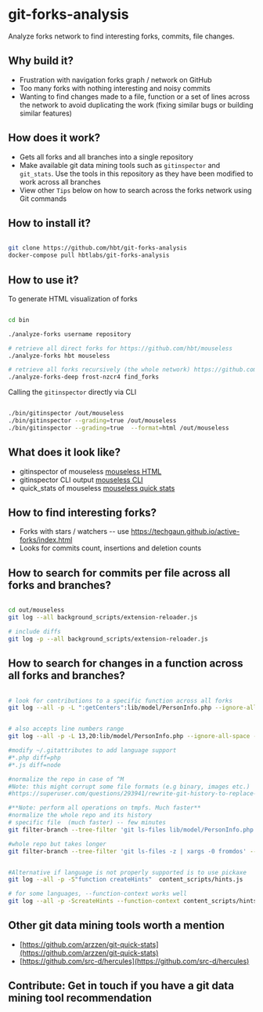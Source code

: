 # git-forks-analysis

Analyze forks network to find interesting forks, commits, file changes.


## Why build it?

* Frustration with navigation forks graph / network on GitHub
* Too many forks with nothing interesting and noisy commits
* Wanting to find changes made to a file, function or a set of lines across the network to avoid duplicating the work (fixing similar bugs or building similar features)

## How does it work?

* Gets all forks and all branches into a single repository
* Make available git data mining tools such as `gitinspector` and `git_stats`. Use the tools in this repository as they have been modified to work across all branches
* View other `Tips` below on how to search across the forks network using Git commands





## How to install it?

```bash

git clone https://github.com/hbt/git-forks-analysis
docker-compose pull hbtlabs/git-forks-analysis

```

## How to use it?

To generate HTML visualization of forks

```bash

cd bin

./analyze-forks username repository

# retrieve all direct forks for https://github.com/hbt/mouseless
./analyze-forks hbt mouseless

# retrieve all forks recursively (the whole network) https://github.com/frost-nzcr4/find_forks -- purposefully chose a small repo to avoid running this by mistake
./analyze-forks-deep frost-nzcr4 find_forks

```

Calling the `gitinspector` directly via CLI

```bash

./bin/gitinspector /out/mouseless
./bin/gitinspector --grading=true /out/mouseless
./bin/gitinspector --grading=true  --format=html /out/mouseless

```

## What does it look like?

* gitinspector of mouseless [mouseless HTML](http://htmlpreview.github.io/?https://github.com/hbt/git-forks-analysis/blob/master/example/mouseless/mouseless.html)
* gitinspector CLI output [mouseless CLI](/example/mouseless/mouseless.txt)
* quick_stats of mouseless [mouseless quick stats](http://htmlpreview.github.io/?https://github.com/hbt/git-forks-analysis/blob/master/example/mouseless/git_stats/general.html)

## How to find interesting forks?

* Forks with stars / watchers -- use https://techgaun.github.io/active-forks/index.html
* Looks for commits count, insertions and deletion counts


## How to search for commits per file across all forks and branches?

```bash

cd out/mouseless
git log --all background_scripts/extension-reloader.js

# include diffs
git log -p --all background_scripts/extension-reloader.js


```

## How to search for changes in a function across all forks and branches?

```bash

# look for contributions to a specific function across all forks
git log --all -p -L ":getCenters":lib/model/PersonInfo.php --ignore-all-space --ignore-space-change --ignore-space-at-eol --ignore-blank-lines


# also accepts line numbers range
git log --all -p -L 13,20:lib/model/PersonInfo.php --ignore-all-space --ignore-space-change --ignore-space-at-eol --ignore-blank-lines

#modify ~/.gitattributes to add language support
#*.php diff=php
#*.js diff=node

#normalize the repo in case of ^M
#Note: this might corrupt some file formats (e.g binary, images etc.)
#https://superuser.com/questions/293941/rewrite-git-history-to-replace-all-crlf-to-lf

#**Note: perform all operations on tmpfs. Much faster**
#normalize the whole repo and its history
# specific file  (much faster) -- few minutes
git filter-branch --tree-filter 'git ls-files lib/model/PersonInfo.php -z | xargs -0 fromdos' -- --all

#whole repo but takes longer
git filter-branch --tree-filter 'git ls-files -z | xargs -0 fromdos' -- --all


#Alternative if language is not properly supported is to use pickaxe
git log --all -p -S"function createHints"  content_scripts/hints.js

# for some languages, --function-context works well
git log --all -p -ScreateHints --function-context content_scripts/hints.js


```


## Other git data mining tools worth a mention

* [https://github.com/arzzen/git-quick-stats](https://github.com/arzzen/git-quick-stats)
* [https://github.com/src-d/hercules](https://github.com/src-d/hercules)


## Contribute: Get in touch if you have a git data mining tool recommendation
